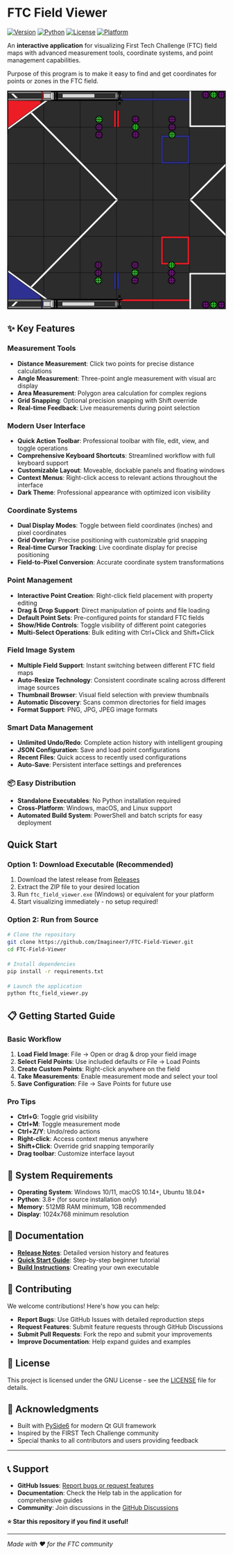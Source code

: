 # FTC Field Viewer

[![Version](https://img.shields.io/badge/version-1.3.2-blue.svg)](https://github.com/Imagineer7/FTC-Field-Viewer/releases)
[![Python](https://img.shields.io/badge/python-3.8+-green.svg)](https://python.org)
[![License](https://img.shields.io/badge/license-GNU-orange.svg)](LICENSE)
[![Platform](https://img.shields.io/badge/platform-Windows%20%7C%20macOS%20%7C%20Linux-lightgrey.svg)](https://github.com/Imagineer7/FTC-Field-Viewer)

An **interactive application** for visualizing First Tech Challenge (FTC) field maps with advanced measurement tools, coordinate systems, and point management capabilities.

Purpose of this program is to make it easy to find and get coordinates for points or zones in the FTC field.

![FTC Field Viewer Interface](Field%20Maps/decode-dark.png)

## ✨ Key Features

### **Measurement Tools**
- **Distance Measurement**: Click two points for precise distance calculations
- **Angle Measurement**: Three-point angle measurement with visual arc display
- **Area Measurement**: Polygon area calculation for complex regions
- **Grid Snapping**: Optional precision snapping with Shift override
- **Real-time Feedback**: Live measurements during point selection

### **Modern User Interface**
- **Quick Action Toolbar**: Professional toolbar with file, edit, view, and toggle operations
- **Comprehensive Keyboard Shortcuts**: Streamlined workflow with full keyboard support
- **Customizable Layout**: Moveable, dockable panels and floating windows
- **Context Menus**: Right-click access to relevant actions throughout the interface
- **Dark Theme**: Professional appearance with optimized icon visibility

### **Coordinate Systems**
- **Dual Display Modes**: Toggle between field coordinates (inches) and pixel coordinates
- **Grid Overlay**: Precise positioning with customizable grid snapping
- **Real-time Cursor Tracking**: Live coordinate display for precise positioning
- **Field-to-Pixel Conversion**: Accurate coordinate system transformations

### **Point Management**
- **Interactive Point Creation**: Right-click field placement with property editing
- **Drag & Drop Support**: Direct manipulation of points and file loading
- **Default Point Sets**: Pre-configured points for standard FTC fields
- **Show/Hide Controls**: Toggle visibility of different point categories
- **Multi-Select Operations**: Bulk editing with Ctrl+Click and Shift+Click

### **Field Image System**
- **Multiple Field Support**: Instant switching between different FTC field maps
- **Auto-Resize Technology**: Consistent coordinate scaling across different image sources
- **Thumbnail Browser**: Visual field selection with preview thumbnails
- **Automatic Discovery**: Scans common directories for field images
- **Format Support**: PNG, JPG, JPEG image formats

### **Smart Data Management**
- **Unlimited Undo/Redo**: Complete action history with intelligent grouping
- **JSON Configuration**: Save and load point configurations
- **Recent Files**: Quick access to recently used configurations
- **Auto-Save**: Persistent interface settings and preferences

### 📦 **Easy Distribution**
- **Standalone Executables**: No Python installation required
- **Cross-Platform**: Windows, macOS, and Linux support
- **Automated Build System**: PowerShell and batch scripts for easy deployment

## Quick Start

### Option 1: Download Executable (Recommended)
1. Download the latest release from [Releases](https://github.com/Imagineer7/FTC-Field-Viewer/releases)
2. Extract the ZIP file to your desired location
3. Run `ftc_field_viewer.exe` (Windows) or equivalent for your platform
4. Start visualizing immediately - no setup required!

### Option 2: Run from Source
```bash
# Clone the repository
git clone https://github.com/Imagineer7/FTC-Field-Viewer.git
cd FTC-Field-Viewer

# Install dependencies
pip install -r requirements.txt

# Launch the application
python ftc_field_viewer.py
```

## 📋 Getting Started Guide

### **Basic Workflow**
1. **Load Field Image**: File → Open or drag & drop your field image
2. **Select Field Points**: Use included defaults or File → Load Points
3. **Create Custom Points**: Right-click anywhere on the field
4. **Take Measurements**: Enable measurement mode and select your tool
5. **Save Configuration**: File → Save Points for future use

### **Pro Tips**
- **Ctrl+G**: Toggle grid visibility
- **Ctrl+M**: Toggle measurement mode
- **Ctrl+Z/Y**: Undo/redo actions
- **Right-click**: Access context menus anywhere
- **Shift+Click**: Override grid snapping temporarily
- **Drag toolbar**: Customize interface layout

## 🔧 System Requirements

- **Operating System**: Windows 10/11, macOS 10.14+, Ubuntu 18.04+
- **Python**: 3.8+ (for source installation only)
- **Memory**: 512MB RAM minimum, 1GB recommended
- **Display**: 1024x768 minimum resolution

## 📖 Documentation

- **[Release Notes](RELEASE_NOTES.md)**: Detailed version history and features
- **[Quick Start Guide](QUICK_START.md)**: Step-by-step beginner tutorial
- **[Build Instructions](BUILD_INSTRUCTIONS.md)**: Creating your own executable

## 🤝 Contributing

We welcome contributions! Here's how you can help:

- **Report Bugs**: Use GitHub Issues with detailed reproduction steps
- **Request Features**: Submit feature requests through GitHub Discussions
- **Submit Pull Requests**: Fork the repo and submit your improvements
- **Improve Documentation**: Help expand guides and examples

## 📄 License

This project is licensed under the GNU License - see the [LICENSE](LICENSE) file for details.

## 🙏 Acknowledgments

- Built with [PySide6](https://www.qt.io/qt-for-python) for modern Qt GUI framework
- Inspired by the FIRST Tech Challenge community
- Special thanks to all contributors and users providing feedback

---

## 📞 Support

- **GitHub Issues**: [Report bugs or request features](https://github.com/Imagineer7/FTC-Field-Viewer/issues)
- **Documentation**: Check the Help tab in the application for comprehensive guides
- **Community**: Join discussions in the [GitHub Discussions](https://github.com/Imagineer7/FTC-Field-Viewer/discussions)

**⭐ Star this repository if you find it useful!**

---

*Made with ❤️ for the FTC community*

